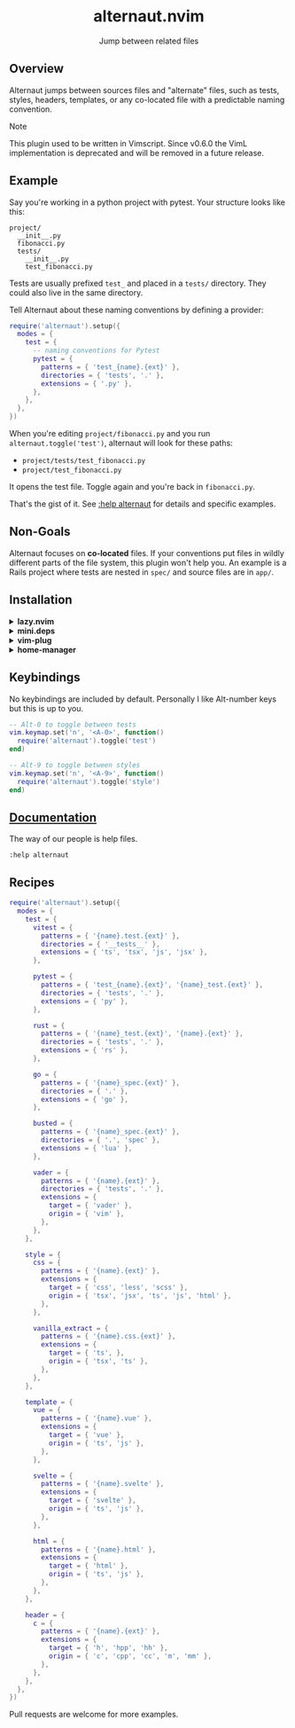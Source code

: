 <div align="center">
  <h1>alternaut.nvim</h1>
  <p>Jump between related files</p>
</div>

## Overview

Alternaut jumps between sources files and "alternate" files, such as tests, styles, headers, templates, or any co-located file with a predictable naming convention.

> [!NOTE]
> This plugin used to be written in Vimscript. Since v0.6.0 the VimL implementation is deprecated and will be removed in a future release.

## Example

Say you're working in a python project with pytest. Your structure looks like this:

```
project/
  __init__.py
  fibonacci.py
  tests/
    __init__.py
    test_fibonacci.py
```

Tests are usually prefixed `test_` and placed in a `tests/` directory. They could also live in the same directory.

Tell Alternaut about these naming conventions by defining a provider:

```lua
require('alternaut').setup({
  modes = {
    test = {
      -- naming conventions for Pytest
      pytest = {
        patterns = { 'test_{name}.{ext}' },
        directories = { 'tests', '.' },
        extensions = { '.py' },
      },
    },
  },
})
```

When you're editing `project/fibonacci.py` and you run
`alternaut.toggle('test')`, alternaut will look for these paths:

- `project/tests/test_fibonacci.py`
- `project/test_fibonacci.py`

It opens the test file. Toggle again and you're back in `fibonacci.py`.

That's the gist of it. See [:help alternaut](https://github.com/PsychoLlama/alternaut.nvim/blob/main/doc/alternaut.txt) for details and specific examples.

## Non-Goals

Alternaut focuses on **co-located** files. If your conventions put files in wildly different parts of the file system, this plugin won't help you. An example is a Rails project where tests are nested in `spec/` and source files are in `app/`.

## Installation

<details>
  <summary><strong>lazy.nvim</strong></summary>

```lua
{
  "PsychoLlama/alternaut.nvim",
  version = false,
  lazy = false, -- Already optimized for lazy loading
  config = function()
    require('alternaut').setup({
      -- ...
    })
  end,
}
```

</details>

<details>
  <summary><strong>mini.deps</strong></summary>

```lua
add({ source = 'PsychoLlama/alternaut.nvim' })
```

</details>

<details>
  <summary><strong>vim-plug</strong></summary>

```vim
Plug 'PsychoLlama/alternaut.nvim'
```

</details>

<details>
  <summary><strong>home-manager</strong></summary>

Alternaut is available as a flake:

```nix
# flake.nix
{
  inputs.alternaut-nvim.url = "github:PsychoLlama/alternaut.nvim";
}
```

```nix
# home-configuration.nix
programs.neovim = {
  plugins = [
    {
      plugin = flake-inputs.alternaut-nvim.packages.${pkgs.system}.default;
      type = "lua";
      config = ''
        require('alternaut').setup({
          -- ...
        })
      '';
    }
  ];
};
```

</details>

## Keybindings

No keybindings are included by default. Personally I like Alt-number keys but this is up to you.

```lua
-- Alt-0 to toggle between tests
vim.keymap.set('n', '<A-0>', function()
  require('alternaut').toggle('test')
end)

-- Alt-9 to toggle between styles
vim.keymap.set('n', '<A-9>', function()
  require('alternaut').toggle('style')
end)
```

## [Documentation](https://github.com/PsychoLlama/alternaut.nvim/blob/main/doc/alternaut.txt)

The way of our people is help files.

```viml
:help alternaut
```

## Recipes

```lua
require('alternaut').setup({
  modes = {
    test = {
      vitest = {
        patterns = { '{name}.test.{ext}' },
        directories = { '__tests__' },
        extensions = { 'ts', 'tsx', 'js', 'jsx' },
      },

      pytest = {
        patterns = { 'test_{name}.{ext}', '{name}_test.{ext}' },
        directories = { 'tests', '.' },
        extensions = { 'py' },
      },

      rust = {
        patterns = { '{name}_test.{ext}', '{name}.{ext}' },
        directories = { 'tests', '.' },
        extensions = { 'rs' },
      },

      go = {
        patterns = { '{name}_spec.{ext}' },
        directories = { '.' },
        extensions = { 'go' },
      },

      busted = {
        patterns = { '{name}_spec.{ext}' },
        directories = { '.', 'spec' },
        extensions = { 'lua' },
      },

      vader = {
        patterns = { '{name}.{ext}' },
        directories = { 'tests', '.' },
        extensions = {
          target = { 'vader' },
          origin = { 'vim' },
        },
      },
    },

    style = {
      css = {
        patterns = { '{name}.{ext}' },
        extensions = {
          target = { 'css', 'less', 'scss' },
          origin = { 'tsx', 'jsx', 'ts', 'js', 'html' },
        },
      },

      vanilla_extract = {
        patterns = { '{name}.css.{ext}' },
        extensions = {
          target = { 'ts', },
          origin = { 'tsx', 'ts' },
        },
      },
    },

    template = {
      vue = {
        patterns = { '{name}.vue' },
        extensions = {
          target = { 'vue' },
          origin = { 'ts', 'js' },
        },
      },

      svelte = {
        patterns = { '{name}.svelte' },
        extensions = {
          target = { 'svelte' },
          origin = { 'ts', 'js' },
        },
      },

      html = {
        patterns = { '{name}.html' },
        extensions = {
          target = { 'html' },
          origin = { 'ts', 'js' },
        },
      },
    },

    header = {
      c = {
        patterns = { '{name}.{ext}' },
        extensions = {
          target = { 'h', 'hpp', 'hh' },
          origin = { 'c', 'cpp', 'cc', 'm', 'mm' },
        },
      },
    },
  },
})
```

Pull requests are welcome for more examples.

